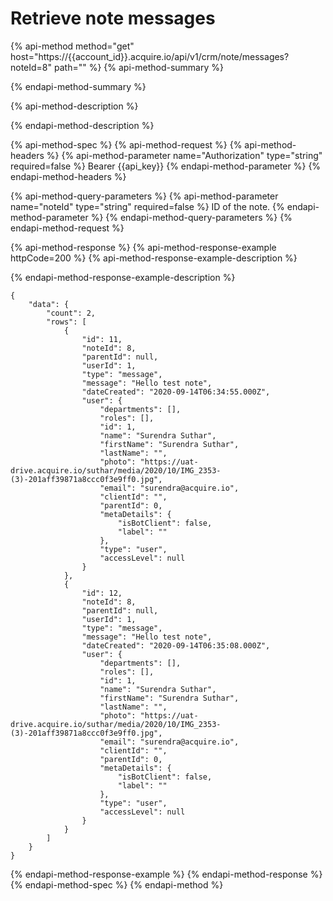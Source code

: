 # Retrieve note messages

{% api-method method="get" host="https://{{account\_id}}.acquire.io/api/v1/crm/note/messages?noteId=8" path="" %}
{% api-method-summary %}

{% endapi-method-summary %}

{% api-method-description %}

{% endapi-method-description %}

{% api-method-spec %}
{% api-method-request %}
{% api-method-headers %}
{% api-method-parameter name="Authorization" type="string" required=false %}
Bearer {{api\_key}}
{% endapi-method-parameter %}
{% endapi-method-headers %}

{% api-method-query-parameters %}
{% api-method-parameter name="noteId" type="string" required=false %}
ID of the note.
{% endapi-method-parameter %}
{% endapi-method-query-parameters %}
{% endapi-method-request %}

{% api-method-response %}
{% api-method-response-example httpCode=200 %}
{% api-method-response-example-description %}

{% endapi-method-response-example-description %}

```
{
    "data": {
        "count": 2,
        "rows": [
            {
                "id": 11,
                "noteId": 8,
                "parentId": null,
                "userId": 1,
                "type": "message",
                "message": "Hello test note",
                "dateCreated": "2020-09-14T06:34:55.000Z",
                "user": {
                    "departments": [],
                    "roles": [],
                    "id": 1,
                    "name": "Surendra Suthar",
                    "firstName": "Surendra Suthar",
                    "lastName": "",
                    "photo": "https://uat-drive.acquire.io/suthar/media/2020/10/IMG_2353-(3)-201aff39871a8ccc0f3e9ff0.jpg",
                    "email": "surendra@acquire.io",
                    "clientId": "",
                    "parentId": 0,
                    "metaDetails": {
                        "isBotClient": false,
                        "label": ""
                    },
                    "type": "user",
                    "accessLevel": null
                }
            },
            {
                "id": 12,
                "noteId": 8,
                "parentId": null,
                "userId": 1,
                "type": "message",
                "message": "Hello test note",
                "dateCreated": "2020-09-14T06:35:08.000Z",
                "user": {
                    "departments": [],
                    "roles": [],
                    "id": 1,
                    "name": "Surendra Suthar",
                    "firstName": "Surendra Suthar",
                    "lastName": "",
                    "photo": "https://uat-drive.acquire.io/suthar/media/2020/10/IMG_2353-(3)-201aff39871a8ccc0f3e9ff0.jpg",
                    "email": "surendra@acquire.io",
                    "clientId": "",
                    "parentId": 0,
                    "metaDetails": {
                        "isBotClient": false,
                        "label": ""
                    },
                    "type": "user",
                    "accessLevel": null
                }
            }
        ]
    }
}
```
{% endapi-method-response-example %}
{% endapi-method-response %}
{% endapi-method-spec %}
{% endapi-method %}

